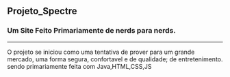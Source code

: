 ## Projeto_Spectre

### Um Site Feito Primariamente de nerds para nerds.
<hr>
O projeto se iniciou como uma tentativa de prover para um grande mercado, uma forma segura, confortavel e de qualidade; de entretenimento.
sendo primariamente feita com Java,HTML,CSS,JS
